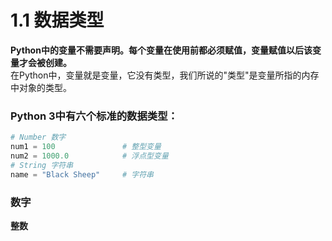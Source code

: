 # 1.1 数据类型
**Python中的变量不需要声明。每个变量在使用前都必须赋值，变量赋值以后该变量才会被创建。**  
在Python中，变量就是变量，它没有类型，我们所说的"类型"是变量所指的内存中对象的类型。

### Python 3中有六个标准的数据类型：
```python
# Number 数字
num1 = 100               # 整型变量
num2 = 1000.0            # 浮点型变量
# String 字符串
name = "Black Sheep"     # 字符串


```

### 数字
**整数**



